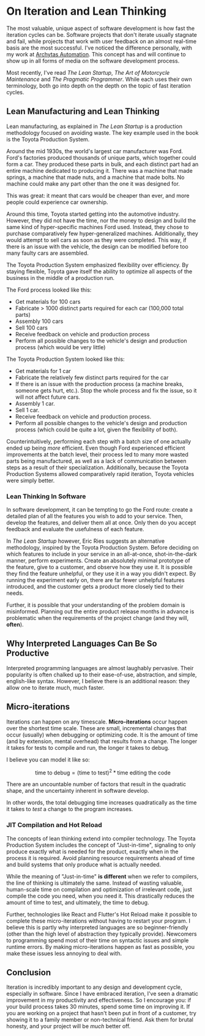 # On Iteration and Lean Thinking

The most valuable, unique aspect of software development is how fast the iteration cycles can be.
Software projects that don't iterate usually stagnate and fail, while projects that work with user feedback on an almost real-time basis are the most successful.
I've noticed the difference personally, with my work at [Archytas Automation](https://archytasinc.com/).
This concept has and will continue to show up in all forms of media on the software development process.

Most recently, I've read _The Lean Startup_, _The Art of Motorcycle Maintenance_ and _The Pragmatic Programmer_.
While each uses their own terminology, both go into depth on the depth on the topic of fast iteration cycles.

## Lean Manufacturing and Lean Thinking

Lean manufacturing, as explained in _The Lean Startup_ is a production methodology focused on avoiding waste.
The key example used in the book is the Toyota Production System.

Around the mid 1930s, the world's largest car manufacturer was Ford.
Ford's factories produced thousands of unique parts, which together could form a car.
They produced these parts in bulk, and each distinct part had an entire machine dedicated to producing it.
There was a machine that made springs, a machine that made nuts, and a machine that made bolts.
No machine could make any part other than the one it was designed for.

This was great: it meant that cars would be cheaper than ever, and more people could experience car ownership.

Around this time, Toyota started getting into the automotive industry.
However, they did not have the time, nor the money to design and build the same kind of hyper-specific machines Ford used.
Instead, they chose to purchase comparatively few hyper-generalized machines.
Additionally, they would attempt to sell cars as soon as they were completed. 
This way, if there is an issue with the vehicle, the design can be modified before too many faulty cars are assembled.

The Toyota Production System emphasized flexibility over efficiency.
By staying flexible, Toyota gave itself the ability to optimize all aspects of the business in the middle of a production run.

The Ford process looked like this:

- Get materials for 100 cars
- Fabricate > 1000 distinct parts required for each car (100,000 total parts)
- Assembly 100 cars 
- Sell 100 cars
- Receive feedback on vehicle and production process
- Perform all possible changes to the vehicle's design and production process (which would be very little)

The Toyota Production System looked like this:

- Get materials for 1 car
- Fabricate the relatively few distinct parts required for the car
- If there is an issue with the production process (a machine breaks, someone gets hurt, etc.). 
  Stop the whole process and fix the issue, so it will not affect future cars.
- Assembly 1 car.
- Sell 1 car.
- Receive feedback on vehicle and production process.
- Perform all possible changes to the vehicle's design and production process (which could be quite a lot, given the flexibility of both).

Counterintuitively, performing each step with a batch size of one actually ended up being _more_ efficient.
Even though Ford experienced efficient improvements at the batch level, their process led to many more wasted parts being manufactured,
as well as a lack of communication between steps as a result of their specialization.
Additionally, because the Toyota Production Systems allowed comparatively rapid iteration, Toyota vehicles were simply better.

### Lean Thinking In Software

In software development, it can be tempting to go the Ford route: create a detailed plan of all the features you wish to add to your service.
Then, develop the features, and deliver them all at once.
Only then do you accept feedback and evaluate the usefulness of each feature.

In _The Lean Startup_ however, Eric Ries suggests an alternative methodology, inspired by the Toyota Production System.
Before deciding on which features to include in your service in an all-at-once, shot-in-the-dark manner, perform experiments.
Create an absolutely minimal prototype of the feature, give to a customer, and observe how they use it.
It is possible they find the feature unhelpful, or they use it in a way you didn't expect.
By running the experiment early on, there are far fewer unhelpful features introduced, and the customer gets a product more closely tied to their needs.

Further, it is possible that your understanding of the problem domain is misinformed.
Planning out the entire product release months in advance is problematic when the requirements of the project change (and they will, __often__).

## Why Interpreted Languages Can Be So Productive

Interpreted programming languages are almost laughably pervasive. 
Their popularity is often chalked up to their ease-of-use, abstraction, and simple, english-like syntax.
However, I believe there is an additional reason: they allow one to iterate much, much faster. 

## Micro-iterations

Iterations can happen on any timescale. 
__Micro-iterations__ occur happen over the shortest time scale.
These are small, incremental changes that occur (usually) when debugging or optimizing code.
It is the amount of time (and by extension, mental overhead) that results from a change.
The longer it takes for tests to compile and run, the longer it takes to debug.

I believe you can model it like so:

$$
\text{time to debug} = (\text{time to test})^2 * \text{time editing the code}
$$

There are an uncountable number of factors that result in the quadratic shape, and the uncertainty inherent in software develop.

In other words, the total debugging time increases quadratically as the time it takes to _test_ a change to the program increases.

### JIT Compilation and Hot Reload

The concepts of lean thinking extend into compiler technology.
The Toyota Production System includes the concept of "Just-in-time", signaling to only produce exactly what is needed for the product,
exactly when in the process it is required.
Avoid planning resource requirements ahead of time and build systems that only produce what is actually needed.

While the meaning of "Just-in-time" __is different__ when we refer to compilers, the line of thinking is ultimately the same.
Instead of wasting valuable, human-scale time on compilation and optimization of irrelevant code, just compile the code you need, when you need it.
This drastically reduces the amount of time to test, and ultimately, the time to debug.

Further, technologies like React and Flutter's Hot Reload make it possible to complete these micro-iterations without having to restart your program. 
I believe this is partly why interpreted languages are so beginner-friendly (other than the high level of abstraction they typically provide).
Newcomers to programming spend most of their time on syntactic issues and simple runtime errors.
By making micro-iterations happen as fast as possible, you make these issues less annoying to deal with.

## Conclusion

Iteration is incredibly important to any design and development cycle, especially in software.
Since I have embraced iteration, I've seen a dramatic improvement in my productivity and effectiveness.
So I encourage you: if your build process takes 30 minutes, spend some time on improving it.
If you are working on a project that hasn't been put in front of a customer, try showing it to a family member or non-technical friend.
Ask them for brutal honesty, and your project will be *much* better off.
